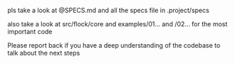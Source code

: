 pls take a look at @SPECS.md and all the specs file in .project/specs

also take a look at src/flock/core and examples/01... and /02... for the most important code

Please report back if you have a deep understanding of the codebase to talk about the next steps